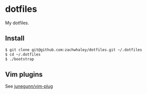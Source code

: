 dotfiles
========

My dotfiles.

Install
-------

```bash
$ git clone git@github.com:zachwhaley/dotfiles.git ~/.dotfiles
$ cd ~/.dotfiles
$ ./bootstrap
```

Vim plugins
------------------

See [junegunn/vim-plug](https://github.com/junegunn/vim-plug)
